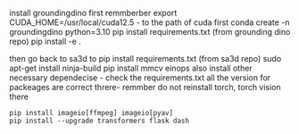 install groundingdino first
    remmberber export CUDA_HOME=/usr/local/cuda12.5 - to the path of cuda first
    conda create -n groundingdino python=3.10
    pip install requirements.txt (from grounding dino repo)
    pip install -e .

then go back to sa3d to 
    pip install requirements.txt  (from sa3d repo)
    sudo apt-get install ninja-build
    pip install mmcv einops 
    also install other necessary dependecise - check the requirements.txt all the version for packeages are correct threre- remmber do not reinstall torch, torch vision there

    pip install imageio[ffmpeg] imageio[pyav]
    pip install --upgrade transformers flask dash


